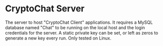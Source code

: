 CryptoChat Server
=================

The server to host "CryptoChat Client" applications. It requires a MySQL database named "Chat" to be running on the local host and the login credentials for the server. 
A static private key can be set, or left as zeros to generate a new key every run. Only tested on Linux.